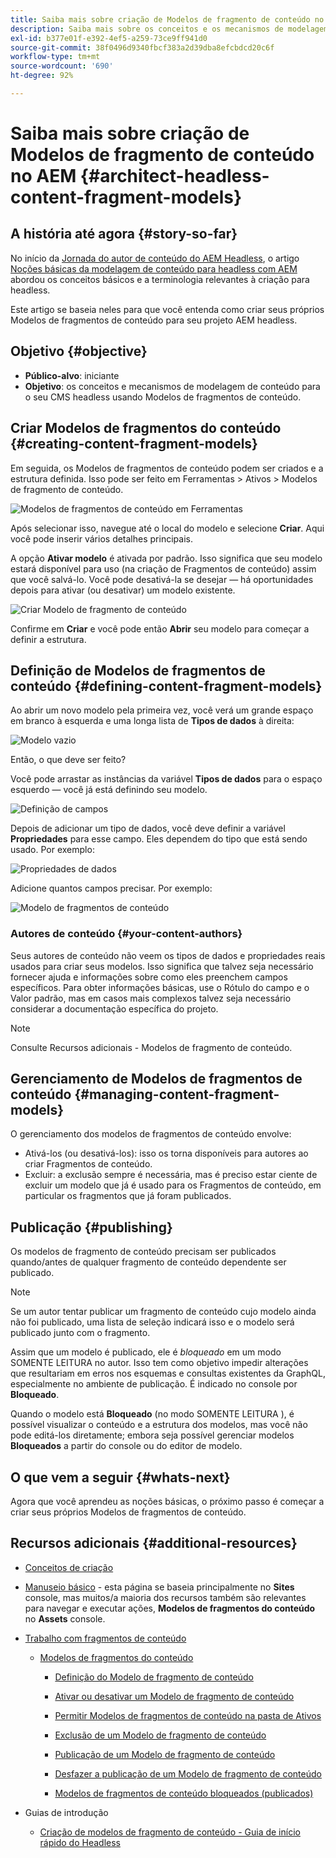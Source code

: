 ```yaml
---
title: Saiba mais sobre criação de Modelos de fragmento de conteúdo no AEM
description: Saiba mais sobre os conceitos e os mecanismos de modelagem de conteúdo para seu Headless CMS usando Modelos de fragmentos de conteúdo.
exl-id: b377e01f-e392-4ef5-a259-73ce9ff941d0
source-git-commit: 38f0496d9340fbcf383a2d39dba8efcbdcd20c6f
workflow-type: tm+mt
source-wordcount: '690'
ht-degree: 92%

---
```


# Saiba mais sobre criação de Modelos de fragmento de conteúdo no AEM {#architect-headless-content-fragment-models}

## A história até agora {#story-so-far}

No início da [Jornada do autor de conteúdo do AEM Headless](overview.md), o artigo [Noções básicas da modelagem de conteúdo para headless com AEM](basics.md) abordou os conceitos básicos e a terminologia relevantes à criação para headless.

Este artigo se baseia neles para que você entenda como criar seus próprios Modelos de fragmentos de conteúdo para seu projeto AEM headless.

## Objetivo {#objective}

* **Público-alvo**: iniciante
* **Objetivo**: os conceitos e mecanismos de modelagem de conteúdo para o seu CMS headless usando Modelos de fragmentos de conteúdo.

<!-- which persona does this? -->
<!-- and who allows the configuration on the folders? -->

<!--
## Enabling Content Fragment Models {#enabling-content-fragment-models}

At the very start you need to enable Content Fragment Models for your site, this is done in the Configuration Browser; under Tools > General > Configuration Browser. You can either select to configure the global entry, or create a configuration. For example:

![Define configuration](/help/assets/content-fragments/assets/cfm-conf-01.png)

>[!NOTE]
>
>See Additional Resources - Content Fragments in the Configuration Browser
-->

## Criar Modelos de fragmentos do conteúdo {#creating-content-fragment-models}

Em seguida, os Modelos de fragmentos de conteúdo podem ser criados e a estrutura definida. Isso pode ser feito em Ferramentas > Ativos > Modelos de fragmento de conteúdo.

![Modelos de fragmentos de conteúdo em Ferramentas](assets/cfm-tools.png)

Após selecionar isso, navegue até o local do modelo e selecione **Criar**. Aqui você pode inserir vários detalhes principais.

A opção **Ativar modelo** é ativada por padrão. Isso significa que seu modelo estará disponível para uso (na criação de Fragmentos de conteúdo) assim que você salvá-lo. Você pode desativá-la se desejar — há oportunidades depois para ativar (ou desativar) um modelo existente.

![Criar Modelo de fragmento de conteúdo](/help/assets/content-fragments/assets/cfm-models-02.png)

Confirme em **Criar** e você pode então **Abrir** seu modelo para começar a definir a estrutura.

## Definição de Modelos de fragmentos de conteúdo {#defining-content-fragment-models}

Ao abrir um novo modelo pela primeira vez, você verá um grande espaço em branco à esquerda e uma longa lista de **Tipos de dados** à direita:

![Modelo vazio](/help/assets/content-fragments/assets/cfm-models-03.png)

Então, o que deve ser feito?

Você pode arrastar as instâncias da variável **Tipos de dados** para o espaço esquerdo — você já está definindo seu modelo.

![Definição de campos](/help/assets/content-fragments/assets/cfm-models-04.png)

Depois de adicionar um tipo de dados, você deve definir a variável **Propriedades** para esse campo. Eles dependem do tipo que está sendo usado. Por exemplo:

![Propriedades de dados](/help/assets/content-fragments/assets/cfm-models-05.png)

Adicione quantos campos precisar. Por exemplo:

![Modelo de fragmentos de conteúdo](/help/assets/content-fragments/assets/cfm-models-07.png)

### Autores de conteúdo {#your-content-authors}

Seus autores de conteúdo não veem os tipos de dados e propriedades reais usados para criar seus modelos. Isso significa que talvez seja necessário fornecer ajuda e informações sobre como eles preenchem campos específicos. Para obter informações básicas, use o Rótulo do campo e o Valor padrão, mas em casos mais complexos talvez seja necessário considerar a documentação específica do projeto.

>[!NOTE]
>
>Consulte Recursos adicionais - Modelos de fragmento de conteúdo.

## Gerenciamento de Modelos de fragmentos de conteúdo {#managing-content-fragment-models}

<!-- needs more details -->

O gerenciamento dos modelos de fragmentos de conteúdo envolve:

* Ativá-los (ou desativá-los): isso os torna disponíveis para autores ao criar Fragmentos de conteúdo.
* Excluir: a exclusão sempre é necessária, mas é preciso estar ciente de excluir um modelo que já é usado para os Fragmentos de conteúdo, em particular os fragmentos que já foram publicados.

## Publicação {#publishing}

<!-- needs more details -->

Os modelos de fragmento de conteúdo precisam ser publicados quando/antes de qualquer fragmento de conteúdo dependente ser publicado.

>[!NOTE]
>
>Se um autor tentar publicar um fragmento de conteúdo cujo modelo ainda não foi publicado, uma lista de seleção indicará isso e o modelo será publicado junto com o fragmento.

Assim que um modelo é publicado, ele é *bloqueado* em um modo SOMENTE LEITURA no autor. Isso tem como objetivo impedir alterações que resultariam em erros nos esquemas e consultas existentes da GraphQL, especialmente no ambiente de publicação. É indicado no console por **Bloqueado**.

Quando o modelo está **Bloqueado** (no modo SOMENTE LEITURA ), é possível visualizar o conteúdo e a estrutura dos modelos, mas você não pode editá-los diretamente; embora seja possível gerenciar modelos **Bloqueados** a partir do console ou do editor de modelo.

## O que vem a seguir {#whats-next}

Agora que você aprendeu as noções básicas, o próximo passo é começar a criar seus próprios Modelos de fragmentos de conteúdo.

## Recursos adicionais {#additional-resources}

* [Conceitos de criação](/help/sites-authoring/author.md)

* [Manuseio básico](/help/sites-authoring/basic-handling.md) - esta página se baseia principalmente no **Sites** console, mas muitos/a maioria dos recursos também são relevantes para navegar e executar ações, **Modelos de fragmentos do conteúdo** no **Assets** console.

* [Trabalho com fragmentos de conteúdo](/help/assets/content-fragments/content-fragments.md)

   * [Modelos de fragmentos do conteúdo](/help/assets/content-fragments/content-fragments-models.md)

      * [Definição do Modelo de fragmento de conteúdo](/help/assets/content-fragments/content-fragments-models.md#defining-your-content-fragment-model)

      * [Ativar ou desativar um Modelo de fragmento de conteúdo](/help/assets/content-fragments/content-fragments-models.md#enabling-disabling-a-content-fragment-model)

      * [Permitir Modelos de fragmentos de conteúdo na pasta de Ativos](/help/assets/content-fragments/content-fragments-models.md#allowing-content-fragment-models-assets-folder)

      * [Exclusão de um Modelo de fragmento de conteúdo](/help/assets/content-fragments/content-fragments-models.md#deleting-a-content-fragment-model)

      * [Publicação de um Modelo de fragmento de conteúdo](/help/assets/content-fragments/content-fragments-models.md#publishing-a-content-fragment-model)

      * [Desfazer a publicação de um Modelo de fragmento de conteúdo](/help/assets/content-fragments/content-fragments-models.md#unpublishing-a-content-fragment-model)

      * [Modelos de fragmentos de conteúdo bloqueados (publicados)](/help/assets/content-fragments/content-fragments-models.md#locked-published-content-fragment-models)

* Guias de introdução

   * [Criação de modelos de fragmento de conteúdo - Guia de início rápido do Headless](/help/sites-developing/headless/getting-started/create-content-model.md)
